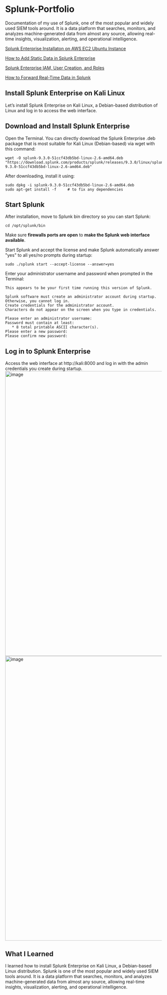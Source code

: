 # Splunk-Portfolio
Documentation of my use of Splunk, one of the most popular and widely used SIEM tools around.  It is a data platform that searches, monitors, and analyzes machine-generated data from almost any source, allowing real-time insights, visualization, alerting, and operational intelligence.  

[Splunk Enterprise Installaton on AWS EC2 Ubuntu Instance](https://github.com/kiyagak/Splunk-Portfolio/blob/main/EC2-Install.md) 

[How to Add Static Data in Splunk Enterprise](https://github.com/kiyagak/Splunk-Portfolio/blob/main/EC2-Add-Static-Data.md)

[Splunk Enterprise IAM, User Creation, and Roles](https://github.com/kiyagak/Splunk-Portfolio/blob/main/EC2-IAM-Users-Roles.md)

[How to Forward Real-Time Data in Splunk](https://github.com/kiyagak/Splunk-Portfolio/blob/main/EC2-Forwarder-Realtime-Data.md)

## Install Splunk Enterprise on Kali Linux
Let’s install Splunk Enterprise on Kali Linux, a Debian-based distribution of Linux and log in to access the web interface.  

## Download and Install Splunk Enterprise
Open the Terminal. 
You can directly download the Splunk Enterprise .deb package that is most suitable for Kali Linux (Debian-based) via wget with this command:

	wget -O splunk-9.3.0-51ccf43db5bd-linux-2.6-amd64.deb "https://download.splunk.com/products/splunk/releases/9.3.0/linux/splunk-9.3.0-51ccf43db5bd-linux-2.6-amd64.deb"

After downloading, install it using:

	sudo dpkg -i splunk-9.3.0-51ccf43db5bd-linux-2.6-amd64.deb
	sudo apt-get install -f     # to fix any dependencies
	
## Start Splunk
After installation, move to Splunk bin directory so you can start Splunk:

	cd /opt/splunk/bin
	
Make sure **firewalls ports are open** to **make the Splunk web interface available**.  

Start Splunk and accept the license and make Splunk automatically answer "yes" to all yes/no prompts during startup:

	sudo ./splunk start --accept-license --answer=yes

Enter your administrator username and password when prompted in the Terminal:
	
	This appears to be your first time running this version of Splunk.
	
	Splunk software must create an administrator account during startup. Otherwise, you cannot log in.
	Create credentials for the administrator account.
	Characters do not appear on the screen when you type in credentials.
	
	Please enter an administrator username: 
	Password must contain at least:
	   * 8 total printable ASCII character(s).
	Please enter a new password: 
	Please confirm new password: 

## Log in to Splunk Enterprise
Access the web interface at http://kali:8000 and log in with the admin credentials you create during startup.
<img width="1431" height="914" alt="image" src="https://github.com/user-attachments/assets/8cbbe88f-59e3-4d59-acf0-17b59a56f156" />
<img width="1431" height="914" alt="image" src="https://github.com/user-attachments/assets/e97a32e9-e19d-4b5c-abda-ca817775ac19" />

## What I Learned
I learned how to install Splunk Enterprise on Kali Linux, a Debian-based Linux distribution.  Splunk is one of the most popular and widely used SIEM tools around.  It is a data platform that searches, monitors, and analyzes machine-generated data from almost any source, allowing real-time insights, visualization, alerting, and operational intelligence.  
